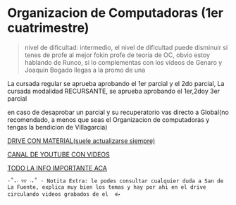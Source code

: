 # Organizacion de Computadoras (1er cuatrimestre)
 > nivel de dificultad: intermedio, el nivel de dificultad puede disminuir si tenes de profe al mejor fokin profe de teoria de OC, obvio estoy hablando de Runco, si lo complementas con los videos de Genaro y Joaquin Bogado llegas a la promo de una 


La cursada regular se aprueba aprobando el 1er parcial y el 2do parcial,
La cursada modalidad RECURSANTE, se aprueba aprobando el 1er,2doy 3er parcial

en caso de desaprobar un parcial y su recuperatorio vas directo a Global(no recomendado, a menos que seas el Organizacion de computadoras y tengas la bendicion de Villagarcia)

[DRIVE CON MATERIAL(suele actualizarse siempre)](https://drive.google.com/drive/folders/1AjjNZd7eodmIUXTtmeaqDT7n_tccW6dj?usp=sharing)

[CANAL DE YOUTUBE CON VIDEOS](https://www.youtube.com/@dulicito)

[TODO LA INFO IMPORTANTE ACA ](https://docs.google.com/document/d/1GR4fWcMBNZqQv0TowusyThnzYpengRkBm-1DdVDyw9Y/edit?tab=t.0)



`⋅˚₊‧ ୨୧ ‧₊˚ ⋅ Notita Extra: le podes consultar cualquier duda a San de La Fuente, explica muy bien los temas y hay por ahi en el drive circulando videos grabados de el  𖦹๋࣭⭑`
